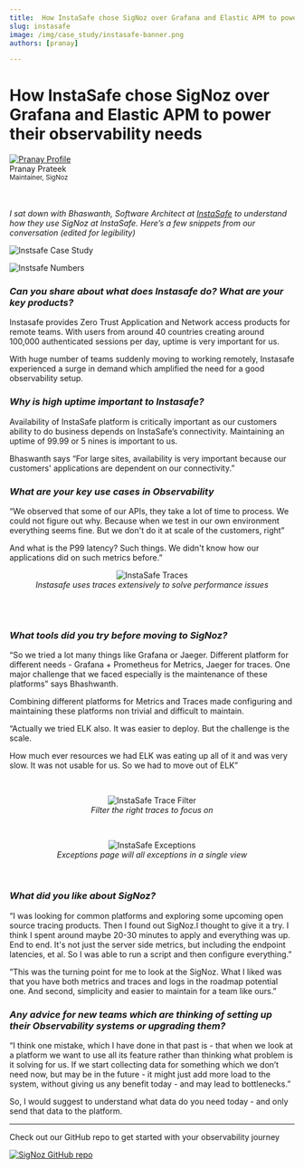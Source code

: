 ```yaml
---
title:  How InstaSafe chose SigNoz over Grafana and Elastic APM to power their observability needs
slug: instasafe
image: /img/case_study/instasafe-banner.png
authors: [pranay]

---
```


# How InstaSafe chose SigNoz over Grafana and Elastic APM to power their observability needs

<head>
  <link rel="canonical" href="https://signoz.io/case-study/instasafe/"/>
  <meta property="og:image" content="https://signoz.io/img/case_study/instasafe-banner.png"/>
  <meta name ="twitter:image" content="https://signoz.io/img/case_study/instasafe-banner.png"/>

</head>

<div class="avatar">
  <a
    class="avatar__photo-link avatar__photo avatar__photo--lg"
    href="https://twitter.com/pranay01">
    <img
      alt="Pranay Profile"
      src="/img/authors/pranay_profile_pic.webp" />
  </a>
  <div class="avatar__intro">
    <div class="avatar__name">Pranay Prateek</div>
    <small class="avatar__subtitle">
      Maintainer, SigNoz
    </small>
  </div>
</div>

<br />
<br />


*I sat down with Bhaswanth, Software Architect at <a href = "https://instasafe.com" rel="noopener noreferrer nofollow" target="_blank" >InstaSafe</a> to understand how they use SigNoz at InstaSafe. Here’s a few snippets from our conversation (edited for legibility)*

![Instsafe Case Study](/img/case_study/instasafe-banner.png)


![Instsafe Numbers](/img/case_study/instasafe-numbers.svg)


### *Can you share about what does Instasafe do? What are your key products?*

Instasafe provides Zero Trust Application and Network access products for remote teams. With users from around 40 countries creating around 100,000 authenticated sessions per day, uptime is very important for us.

With huge number of teams suddenly moving to working remotely, Instasafe experienced a surge in demand which amplified the need for a good observability setup.



### *Why is high uptime important to Instasafe?*

Availability of InstaSafe platform is critically important as our customers ability to do business depends on InstaSafe’s connectivity. Maintaining an uptime of 99.99 or 5 nines is important to us.

Bhaswanth says “For large sites, availability is very important because our customers' applications are dependent on our connectivity.”



### *What are your key use cases in Observability*

“We observed that some of our APIs, they take a lot of time to process. We could not figure out why. Because when we test in our own environment everything seems fine. But we don't do it at scale of the customers, right”

And what is the P99 latency? Such things. We didn't know how our applications did on such metrics before.”
<br />

<figure data-zoomable align='center'>
    <img src="/img/case_study/instasafe-sc-traces.png" alt="InstaSafe Traces"/>
    <figcaption><i> Instasafe uses traces extensively to solve performance issues</i></figcaption>
</figure>

<br /><br />

### *What tools did you try before moving to SigNoz?*

“So we tried a lot many things like Grafana or Jaeger. Different platform for different needs - Grafana + Prometheus for Metrics, Jaeger for traces. One major challenge that we faced especially is the maintenance of these platforms” says Bhashwanth. 

Combining different platforms for Metrics and Traces made configuring and maintaining these platforms non trivial and difficult to maintain.

“Actually we tried ELK also. It was easier to deploy. But the challenge is the scale.

How much ever resources we had ELK was eating up all of it and was very slow. It was not usable for us. So we had to move out of ELK”

<br />

<figure data-zoomable align='center'>
    <img src="/img/case_study/instasafe-trace-filter.png" alt="InstaSafe Trace Filter"/>
    <figcaption><i> Filter the right traces to focus on</i></figcaption>
</figure>

<br />


<figure data-zoomable align='center'>
    <img src="/img/case_study/instasafe-sc-exceptions.png" alt="InstaSafe Exceptions"/>
    <figcaption><i> Exceptions page will all exceptions in a single view</i></figcaption>
</figure>

<br />

### *What did you like about SigNoz?*

 “I was looking for common platforms and exploring some upcoming open source tracing products. Then I found out SigNoz.I thought to give it a try. I think I spent around maybe 20-30 minutes to apply and everything was up. End to end. It's not just the server side metrics, but including the endpoint latencies, et al. 
So I was able to run a script and then configure everything.”

”This was the turning point for me to look at the SigNoz. What I liked was that you have both metrics and traces and logs in the roadmap potential one. And second, simplicity and easier to maintain for a team like ours.”

### *Any advice for new teams which are thinking of setting up their Observability systems or upgrading them?*

“I think one mistake, which I have done in that past is - that when we look at a platform we want to use all its feature rather than thinking what problem is it solving for us. If we start collecting data for something which we don’t need now, but may be in the future - it might just add more load to the system, without giving us any benefit today - and may lead to bottlenecks.” 

So, I would suggest to understand what data do you need today - and only send that data to the platform.

----

Check out our GitHub repo to get started with your observability journey

[![SigNoz GitHub repo](/img/blog/common/signoz_github.webp)](https://github.com/SigNoz/signoz)
